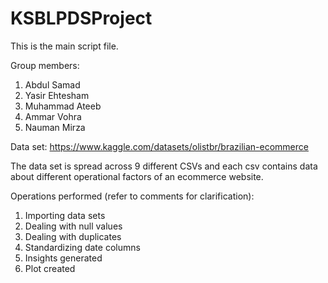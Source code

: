 # KSBLPDSProject
This is the main script file.

Group members:
1) Abdul Samad
2) Yasir Ehtesham
3) Muhammad Ateeb
4) Ammar Vohra
5) Nauman Mirza

Data set:
https://www.kaggle.com/datasets/olistbr/brazilian-ecommerce 

The data set is spread across 9 different CSVs and each csv contains data about different operational factors of an ecommerce website.

Operations performed (refer to comments for clarification):

1) Importing data sets
2) Dealing with null values
3) Dealing with duplicates
4) Standardizing date columns
5) Insights generated
6) Plot created


